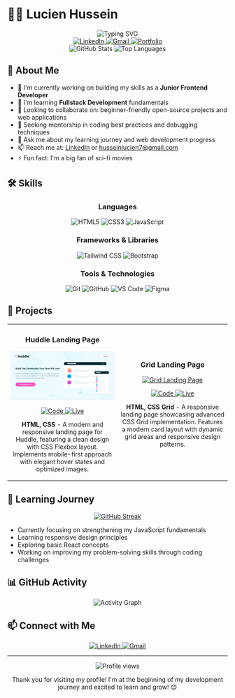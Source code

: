 #   👨‍💻 Lucien Hussein

<div align="center">
    <img src="https://readme-typing-svg.herokuapp.com?font=Fira+Code&pause=1000&color=6A5ACD&center=true&vCenter=true&width=435&lines=Junior+Frontend+Developer;Fullstack+Developer;Enthusiastic+Problem+Solver" alt="Typing SVG" />
</div>

<div align="center">
    <a href="https://www.linkedin.com/in/lucien-hussein-4878052b6/">
        <img src="https://img.shields.io/badge/LinkedIn-0077B5?style=for-the-badge&logo=linkedin&logoColor=white" alt="LinkedIn"/>
    </a>
    <a href="mailto:husseinlucien7@gmail.com">
        <img src="https://img.shields.io/badge/Gmail-D14836?style=for-the-badge&logo=gmail&logoColor=white" alt="Gmail"/>
    </a>
    <a href="https://readme-rlk2lmq4q-luhu18s-projects.vercel.app/">
        <img src="https://img.shields.io/badge/Portfolio-000000?style=for-the-badge&logo=vercel&logoColor=white" alt="Portfolio"/>
    </a>
</div>

<div align="center">
    <img src="https://github-readme-stats.vercel.app/api?username=luhu18&show_icons=true&theme=tokyonight" alt="GitHub Stats"/>
    <img src="https://github-readme-stats.vercel.app/api/top-langs/?username=luhu18&layout=compact&theme=tokyonight" alt="Top Languages"/>
</div>

##   🚀 About Me

-   🔭 I'm currently working on building my skills as a **Junior Frontend Developer**
-   🌱 I'm learning **Fullstack Development** fundamentals
-   👯 Looking to collaborate on: beginner-friendly open-source projects and web applications
-   🤔 Seeking mentorship in coding best practices and debugging techniques
-   💬 Ask me about my learning journey and web development progress
-   📫 Reach me at: [LinkedIn](https://www.linkedin.com/in/lucien-hussein-4878052b6/) or [husseinlucien7@gmail.com](mailto:husseinlucien7@gmail.com)
-   ⚡ Fun fact: I'm a big fan of sci-fi movies

##   🛠️ Skills

<div align="center">
    <h3>Languages</h3>
    <img src="https://img.shields.io/badge/HTML5-E34F26?style=for-the-badge&logo=html5&logoColor=white" alt="HTML5"/>
    <img src="https://img.shields.io/badge/CSS3-1572B6?style=for-the-badge&logo=css3&logoColor=white" alt="CSS3"/>
    <img src="https://img.shields.io/badge/JavaScript-F7DF1E?style=for-the-badge&logo=javascript&logoColor=black" alt="JavaScript"/>
    <h3>Frameworks & Libraries</h3>
    <img src="https://img.shields.io/badge/Tailwind_CSS-38B2AC?style=for-the-badge&logo=tailwind-css&logoColor=white" alt="Tailwind CSS"/>
    <img src="https://img.shields.io/badge/Bootstrap-563D7C?style=for-the-badge&logo=bootstrap&logoColor=white" alt="Bootstrap"/>
    <h3>Tools & Technologies</h3>
    <img src="https://img.shields.io/badge/Git-F05032?style=for-the-badge&logo=git&logoColor=white" alt="Git"/>
    <img src="https://img.shields.io/badge/GitHub-100000?style=for-the-badge&logo=github&logoColor=white" alt="GitHub"/>
    <img src="https://img.shields.io/badge/VS_Code-0078D4?style=for-the-badge&logo=visual%20studio%20code&logoColor=white" alt="VS Code"/>
    <img src="https://img.shields.io/badge/Figma-F24E1E?style=for-the-badge&logo=figma&logoColor=white" alt="Figma"/>
</div>

##   📂 Projects

<table>
    <tr>
        <td width="50%">
            <h3 align="center">Huddle Landing Page</h3>
            <div align="center">
                <a href="https://huddle-landing-page-ivory-beta.vercel.app/" target="_blank">
                    <img src="./assets/huddle-page.png" alt="Huddle Landing Page" width="100%"/>
                </a>
                <p>
                    <a href="https://github.com/luhu18/huddle-landing-page" target="_blank">
                        <img src="https://img.shields.io/badge/Code-black?style=for-the-badge&logo=github" alt="Code"/>
                    </a>
                    <a href="https://huddle-landing-page-ivory-beta.vercel.app/" target="_blank">
                        <img src="https://img.shields.io/badge/Live-blueviolet?style=for-the-badge&logo=vercel" alt="Live"/>
                    </a>
                </p>
                <p><strong>HTML, CSS</strong> - A modern and responsive landing page for Huddle, featuring a clean design with CSS Flexbox layout. Implements mobile-first approach with elegant hover states and optimized images.</p>
            </div>
        </td>
        <td width="50%">
            <h3 align="center">Grid Landing Page</h3>
            <div align="center">
                <a href="https://grid-landing-page-orcin.vercel.app/" target="_blank">
                    <img src="./assets/grid-page.png" alt="Grid Landing Page" width="100%"/>
                </a>
                <p>
                    <a href="https://github.com/luhu18/grid-landing-page" target="_blank">
                        <img src="https://img.shields.io/badge/Code-black?style=for-the-badge&logo=github" alt="Code"/>
                    </a>
                    <a href="https://grid-landing-page-orcin.vercel.app/" target="_blank">
                        <img src="https://img.shields.io/badge/Live-blueviolet?style=for-the-badge&logo=vercel" alt="Live"/>
                    </a>
                </p>
                <p><strong>HTML, CSS Grid</strong> - A responsive landing page showcasing advanced CSS Grid implementation. Features a modern card layout with dynamic grid areas and responsive design patterns.</p>
            </div>
        </td>
    </tr>
</table>

##   🌱 Learning Journey

<div align="center">
    <a href="https://git.io/streak-stats">
        <img src="https://github-readme-streak-stats.herokuapp.com/?user=luhu18&theme=tokyonight" alt="GitHub Streak"/>
    </a>
</div>

-   Currently focusing on strengthening my JavaScript fundamentals
-   Learning responsive design principles
-   Exploring basic React concepts
-   Working on improving my problem-solving skills through coding challenges

##   📊 GitHub Activity

<div align="center">
    <img src="https://github-readme-activity-graph.vercel.app/graph?username=luhu18&theme=github" alt="Activity Graph"/>
</div>

##   📫 Connect with Me

<div align="center">
    <a href="https://www.linkedin.com/in/lucien-hussein-4878052b6/">
        <img src="https://img.shields.io/badge/LinkedIn-0077B5?style=for-the-badge&logo=linkedin&logoColor=white" alt="LinkedIn"/>
    </a>
    <a href="mailto:husseinlucien7@gmail.com">
        <img src="https://img.shields.io/badge/Gmail-D14836?style=for-the-badge&logo=gmail&logoColor=white" alt="Gmail"/>
    </a>
</div>

---

<div align="center">
    <img src="https://komarev.com/ghpvc/?username=luhu18&color=blueviolet&style=flat-square" alt="Profile views"/>
    <p>Thank you for visiting my profile! I'm at the beginning of my development journey and excited to learn and grow! 😊</p>
</div>